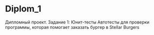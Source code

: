 # Diplom_1
Дипломный проект. Задание 1: Юнит-тесты Автотесты для проверки программы, которая помогает заказать бургер в Stellar Burgers
